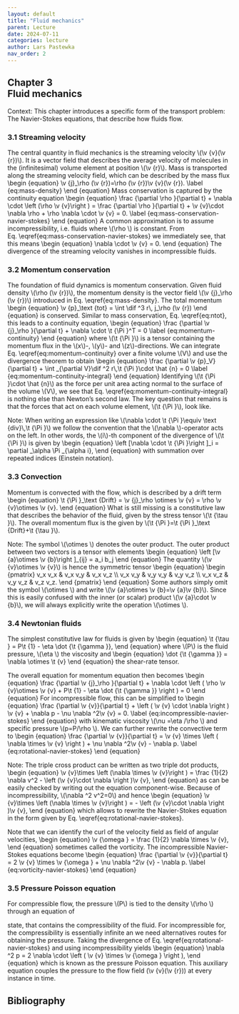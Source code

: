 ```yaml
---
layout: default
title: "Fluid mechanics"
parent: Lecture
date: 2024-07-11
categories: lecture
author: Lars Pastewka
nav_order: 2
---
```



<h2 class='chapterHead' id='fluid-mechanics'><span class='titlemark'>Chapter 3</span><br /><a id='x1-10003'></a>Fluid mechanics</h2>
<div class='framedenv' id='shaded_-1'>
<!-- l. 3 --><p class='noindent'><span class='underline'><span class='cmbx-12'>Context:</span></span> This chapter introduces a specific form of the transport problem: The
Navier-Stokes equations, that describe how fluids flow. </p></div>
<h3 class='sectionHead' id='streaming-velocity'><span class='titlemark'>3.1 </span> <a id='x1-20003.1'></a>Streaming velocity</h3>
<!-- l. 9 --><p class='noindent'>The central quantity in fluid mechanics is the streaming velocity \(\v {v}(\v {r})\). It is a vector
field that describes the average velocity of molecules in the (infinitesimal) volume
element at position \(\v {r}\). Mass is transported along the streaming velocity field, which
can be described by the mass flux \begin {equation} \v {j}_\rho (\v {r})=\rho (\v {r})\v {v}(\v {r}). \label {eq:mass-density} \end {equation}<a id='x1-2001r1'></a> Mass conservation is captured by the
continuity equation \begin {equation} \frac {\partial \rho }{\partial t} + \nabla \cdot \left (\rho \v {v}\right ) = \frac {\partial \rho }{\partial t} + \v {v}\cdot \nabla \rho + \rho \nabla \cdot \v {v} = 0. \label {eq:mass-conservation-navier-stokes} \end {equation}<a id='x1-2002r2'></a> A common approximation is to assume incompressibility, i.e.
fluids where \(\rho \) is constant. From Eq. \eqref{eq:mass-conservation-navier-stokes} we
immediately see, that this means \begin {equation} \nabla \cdot \v {v} = 0. \end {equation}<a id='x1-2003r3'></a> The divergence of the streaming velocity
vanishes in incompressible fluids.
</p><!-- l. 47 --><p class='noindent'>
</p>
<h3 class='sectionHead' id='momentum-conservation'><span class='titlemark'>3.2 </span> <a id='x1-30003.2'></a>Momentum conservation</h3>
<!-- l. 49 --><p class='noindent'>The foundation of fluid dynamics is momentum conservation. Given
fluid density \(\rho (\v {r})\), the momentum density is the vector field \(\v {j}_\rho (\v {r})\) introduced in
Eq. \eqref{eq:mass-density}. The total momentum \begin {equation} \v {p}_\text {tot} = \int \dif ^3 r\, j_\rho (\v {r}) \end {equation}<a id='x1-3001r4'></a> is conserved. Similar to mass
conservation, Eq. \eqref{eq:ntot}, this leads to a continuity equation, \begin {equation} \frac {\partial \v {j}_\rho }{\partial t} + \nabla \cdot \t {\Pi }^T = 0 \label {eq:momentum-continuity} \end {equation}<a id='x1-3002r5'></a> where \(\t {\Pi }\) is a
tensor containing the <span class='cmti-12'>momentum flux </span>in the \(x\)-, \(y\)- and \(z\)-directions. We can integrate
Eq. \eqref{eq:momentum-continuity} over a finite volume \(V\) and use the divergence
theorem to obtain \begin {equation} \frac {\partial \v {p}_V}{\partial t} + \int _{\partial V}\dif ^2 r\,\t {\Pi }\cdot \hat {n} = 0 \label {eq:momentum-continuity-integral} \end {equation}<a id='x1-3003r6'></a> Identifying \(\t {\Pi }\cdot \hat {n}\) as the force per unit area acting normal to the
surface of the volume \(V\), we see that Eq. \eqref{eq:momentum-continuity-integral}
is nothing else than Newton’s second law. The key question that remains is that
the forces that act on each volume element, \(\t {\Pi }\), look like.
</p>
<div class='framedenv' id='shaded_-1'>
<!-- l. 90 --><p class='noindent'><span class='underline'><span class='cmbx-12'>Note:</span></span> When writing an expression like \(\nabla \cdot \t {\Pi }\equiv \text {div}\,\t {\Pi }\) we follow the convention that the
\(\nabla \)-operator acts on the left. In other words, the \(i\)-th component of the divergence of \(\t {\Pi }\)
is given by \begin {equation} \left [\nabla \cdot \t {\Pi }\right ]_i = \partial _\alpha \Pi _{\alpha i}, \end {equation}<a id='x1-3004r7'></a> with summation over repeated indices (Einstein notation).
</p></div>
<!-- l. 98 --><p class='noindent'>
</p>



<h3 class='sectionHead' id='convection'><span class='titlemark'>3.3 </span> <a id='x1-40003.3'></a>Convection</h3>
<!-- l. 100 --><p class='noindent'>Momentum is convected with the flow, which is described by a drift term \begin {equation} \t {\Pi }_\text {Drift} = \v {j}_\rho \otimes \v {v} = \rho \v {v}\otimes \v {v}. \end {equation}<a id='x1-4001r8'></a> What is
still missing is a <span class='cmti-12'>constitutive law </span>that describes the behavior of the fluid,
given by the stress tensor \(\t {\tau }\). The overall momentum flux is the given by
\(\t {\Pi }=\t {\Pi }_\text {Drift}+\t {\tau }\).
</p>
<div class='framedenv' id='shaded_-1'>
<!-- l. 114 --><p class='noindent'><span class='underline'><span class='cmbx-12'>Note:</span></span> The symbol \(\otimes \) denotes the outer product. The outer product between two
vectors is a tensor with elements \begin {equation} \left [\v {a}\otimes \v {b}\right ]_{ij} = a_i b_j \end {equation}<a id='x1-4002r9'></a> The quantity \(\v {v}\otimes \v {v}\) is hence the symmetric tensor \begin {equation} \begin {pmatrix} v_x v_x &amp; v_x v_y &amp; v_x v_z \\ v_x v_y &amp; v_y v_y &amp; v_y v_z \\ v_x v_z &amp; v_y v_z &amp; v_z v_z. \end {pmatrix} \end {equation}<a id='x1-4003r10'></a>
Some authors simply omit the symbol \(\otimes \) and write \(\v {a}\otimes \v {b}=\v {a}\v {b}\). Since this is easily confused
with the inner (or scalar) product \(\v {a}\cdot \v {b}\), we will always explicitly write the operation \(\otimes \).
</p></div>
<!-- l. 136 --><p class='noindent'>
</p>
<h3 class='sectionHead' id='newtonian-fluids'><span class='titlemark'>3.4 </span> <a id='x1-50003.4'></a>Newtonian fluids</h3>
<!-- l. 138 --><p class='noindent'>The simplest constitutive law for fluids is given by \begin {equation} \t {\tau } = P\t {1} - \eta \dot {\t {\gamma }}, \end {equation}<a id='x1-5001r11'></a> where \(P\) is the fluid pressure, \(\eta \)
the viscosity and \begin {equation} \dot {\t {\gamma }} = \nabla \otimes \t {v} \end {equation}<a id='x1-5002r12'></a> the shear-rate tensor.
</p><!-- l. 152 --><p class='indent'> The overall equation for momentum equation then becomes \begin {equation} \frac {\partial \v {j}_\rho }{\partial t} + \nabla \cdot \left ( \rho \v {v}\otimes \v {v} + P\t {1} - \eta \dot {\t {\gamma }} \right ) = 0 \end {equation}<a id='x1-5003r13'></a> For
incompressible flow, this can be simplified to \begin {equation} \frac {\partial \v {v}}{\partial t} + \left ( \v {v} \cdot \nabla \right ) \v {v} + \nabla p - \nu \nabla ^2\v {v} = 0. \label {eq:incompressible-navier-stokes} \end {equation}<a id='x1-5004r14'></a> with kinematic viscosity \(\nu =\eta /\rho \)
and specific pressure \(p=P/\rho \). We can further rewrite the convective term to
\begin {equation} \frac {\partial \v {v}}{\partial t} = \v {v} \times \left ( \nabla \times \v {v} \right ) + \nu \nabla ^2\v {v} - \nabla p. \label {eq:rotational-navier-stokes} \end {equation}<a id='x1-5005r15'></a>
</p>
<div class='framedenv' id='shaded_-1'>
<!-- l. 212 --><p class='noindent'><span class='underline'><span class='cmbx-12'>Note:</span></span> The triple cross product can be written as two triple dot products, \begin {equation} \v {v}\times \left (\nabla \times \v {v}\right ) = \frac {1}{2} \nabla v^2 - \left (\v {v}\cdot \nabla \right )\v {v}, \end {equation}<a id='x1-5006r16'></a> as can
be easily checked by writing out the equation component-wise. Because of
incompressibility, \(\nabla ^2 v^2=0\) and hence \begin {equation} \v {v}\times \left (\nabla \times \v {v}\right ) = - \left (\v {v}\cdot \nabla \right )\v {v}, \end {equation}<a id='x1-5007r17'></a> which allows to rewrite the Navier-Stokes
equation in the form given by Eq. \eqref{eq:rotational-navier-stokes}.
</p></div>
<!-- l. 239 --><p class='indent'> Note that we can identify the curl of the velocity field as field of angular
velocities, \begin {equation} \v {\omega } = \frac {1}{2} \nabla \times \v {v}, \end {equation}<a id='x1-5008r18'></a> sometimes called the <span class='cmti-12'>vorticity</span>. The incompressible Navier-Stokes
equations become \begin {equation} \frac {\partial \v {v}}{\partial t} = 2 \v {v} \times \v {\omega } + \nu \nabla ^2\v {v} - \nabla p. \label {eq:vorticity-navier-stokes} \end {equation}<a id='x1-5009r19'></a>
</p><!-- l. 264 --><p class='noindent'>
</p>
<h3 class='sectionHead' id='pressure-poisson-equation'><span class='titlemark'>3.5 </span> <a id='x1-60003.5'></a>Pressure Poisson equation</h3>
<!-- l. 266 --><p class='noindent'>For compressible flow, the pressure \(P\) is tied to the density \(\rho \) through an equation of



state, that contains the compressibility of the fluid. For incompressible for, the
compressibility is essentially infinite an we need alternatives routes for obtaining
the pressure. Taking the divergence of Eq. \eqref{eq:rotational-navier-stokes} and
using incompressibility yields \begin {equation} \nabla ^2 p = 2 \nabla \cdot \left ( \v {v} \times \v {\omega } \right ), \end {equation}<a id='x1-6001r20'></a> which is known as the pressure Poisson equation.
This auxiliary equation couples the pressure to the flow field \(\v {v}(\v {r})\) at every instance in
time.



</p>
<h2 class='likechapterHead' id='bibliography'><a id='x1-7000'></a>Bibliography</h2>

